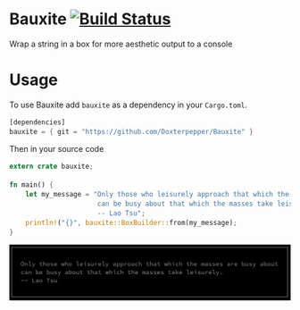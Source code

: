 # Bauxite [![Build Status](https://travis-ci.org/Doxterpepper/Bauxite.svg?branch=master)](https://travis-ci.org/Doxterpepper/Bauxite)

Wrap a string in a box for more aesthetic output to a console

# Usage
To use Bauxite add `bauxite` as a dependency in your `Cargo.toml`.
```rust
[dependencies]
bauxite = { git = "https://github.com/Doxterpepper/Bauxite" }
```

Then in your source code
```rust
extern crate bauxite;

fn main() {
    let my_message = "Only those who leisurely approach that which the masses are busy about\n\
                      can be busy about that which the masses take leisurely.\n\
                      -- Lao Tsu";
    println!("{}", bauxite::BoxBuilder::from(my_message);
}
```
![alt text](https://github.com/Doxterpepper/Bauxite/blob/master/Screenshot.png "Boxed message")

